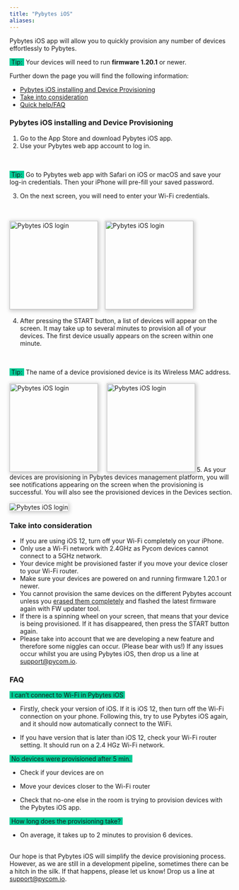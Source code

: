 ```yaml
---
title: "Pybytes iOS"
aliases:
---
```


Pybytes iOS app will allow you to quickly provision any number of devices effortlessly to Pybytes.

<span style="background-color:#00cc96;">&nbsp;Tip:&nbsp;</span>&nbsp;Your devices will need to run **firmware 1.20.1** or newer.

Further down the page you will find the following information:

*  [Pybytes iOS installing and Device Provisioning](#installing)
*  [Take into consideration](#recommendations)
*  [Quick help/FAQ](#faq)


<a id="installing"></a>
### Pybytes iOS installing and Device Provisioning

1. Go to the App Store and download Pybytes iOS app.
2. Use your Pybytes web app account to log in.
<br/>
<br/>
<span style="background-color:#00cc96;">&nbsp;Tip:&nbsp;</span>&nbsp;Go to Pybytes web app with Safari on iOS or macOS and save your log-in credentials.
Then your iPhone will pre-fill your saved password.

3. On the next screen, you will need to enter your Wi-Fi credentials.
<br/>
<br/>
<img src="/gitbook/assets/pybytes/iOS/login.jpg" alt="Pybytes iOS login" width="200" style="padding:0px;box-shadow: 2px 2px 8px 2px #cccccc;"/>&nbsp;&nbsp;&nbsp;&nbsp;<img src="/gitbook/assets/pybytes/iOS/loginSavedPasswords.jpg" alt="Pybytes iOS login" width="200" style="padding:0px;box-shadow: 2px 2px 8px 2px #cccccc;" />

4. After pressing the START button, a list of devices will appear on the screen. It may take up to several minutes to provision all of your devices. The first device usually appears on the screen within one minute.
<br/>
<br/>
<span style="background-color:#00cc96;">&nbsp;Tip:&nbsp;</span>&nbsp;The name of a device provisioned device is its Wireless MAC address.
<br/>
<br/>
<img src="/gitbook/assets/pybytes/iOS/wifiSettings.jpg" alt="Pybytes iOS login" width="200" style="padding:0px;box-shadow: 2px 2px 8px 2px #cccccc;"/>&nbsp;&nbsp;&nbsp;&nbsp;
<img src="/gitbook/assets/pybytes/iOS/provisionedDevicesIOS.jpg" alt="Pybytes iOS login" width="200" style="padding:0px;box-shadow: 2px 2px 8px 2px #cccccc;"/>
5. As your devices are provisioning in Pybytes devices management platform, you will see notifications appearing on the screen when the provisioning is successful. You will also see the provisioned devices in the Devices section.
<br/>
<br/>
<img src="/gitbook/assets/pybytes/iOS/provisionedDevicesPybytes.png" alt="Pybytes iOS login" style="padding:0px;box-shadow: 2px 2px 8px 2px #cccccc;"/>

<a id="recommendations"></a>
### Take into consideration

* If you are using iOS 12, turn off your Wi-Fi completely on your iPhone.
* Only use a Wi-Fi network with 2.4GHz as Pycom devices cannot connect to a 5GHz network.
* Your device might be provisioned faster if you move your device closer to your Wi-Fi router.
* Make sure your devices are powered on and running firmware 1.20.1 or newer.
* You cannot provision the same devices on the different Pybytes account unless you [erased them completely](../../advance/cli/#erase-all) and flashed the latest firmware again with FW updater tool.
* If there is a spinning wheel on your screen, that means that your device is being provisioned. If it has disappeared, then press the START button again.
* Please take into account that we are developing a new feature and therefore some niggles can occur. (Please bear with us!) If any issues occur whilst you are using Pybytes iOS, then drop us a line at <a href="mailto:support@pycom.io">support@pycom.io</a>.

<a id="faq"></a>
### FAQ

<span style="background-color:#00cc96;">&nbsp;I can’t connect to Wi-Fi in Pybytes iOS&nbsp;</span>

* Firstly, check your version of iOS. If it is iOS 12, then turn off the Wi-Fi connection on your phone. Following this, try to use Pybytes iOS again, and it should now automatically connect to the WiFi.

* If you have version that is later than iOS 12, check your Wi-Fi router setting. It should run on a 2.4 HGz Wi-Fi network.

<span style="background-color:#00cc96;">&nbsp;No devices were provisioned after 5 min.&nbsp;</span>

* Check if your devices are on

* Move your devices closer to the Wi-Fi router

* Check that no-one else in the room is trying to provision devices with the Pybytes iOS app.

<span style="background-color:#00cc96;">&nbsp;How long does the provisioning take?&nbsp;</span>

* On average, it takes up to 2 minutes to provision 6 devices.

<br/>
Our hope is that Pybytes iOS will simplify the device provisioning process. However, as we are still in a development pipeline, sometimes there can be a hitch in the silk. If that happens, please let us know! Drop us a line at <a href="mailto:support@pycom.io">support@pycom.io</a>.
<br/>
<br/>
<br/>

